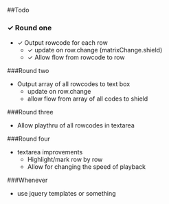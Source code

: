 ##Todo
### ✓ Round one
* ✓ Output rowcode for each row
  * ✓ update on row.change (matrixChange.shield)
  * ✓ Allow flow from rowcode to row
 
###Round two
* Output array of all rowcodes to text box
  * update on row.change
  * allow flow from array of all codes to shield
  
###Round three
* Allow playthru of all rowcodes in textarea

###Round four
* textarea improvements
  * Highlight/mark row by row
  * Allow for changing the speed of playback
 
###Whenever
* use jquery templates or something